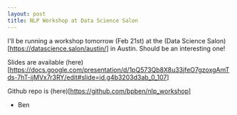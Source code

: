 ```yaml
---
layout: post
title: NLP Workshop at Data Science Salon
---
```


I'll be running a workshop tomorrow (Feb 21st) at the (Data Science Salon)[https://datascience.salon/austin/] in Austin.  Should be an interesting one!

Slides are available (here)[https://docs.google.com/presentation/d/1pQ573Qb8X8u33jfeO7gzoxgAmTds-7hT-ijMVx7r3RY/edit#slide=id.g4b3203d3ab_0_107]

Github repo is (here)[https://github.com/bpben/nlp_workshop]

- Ben